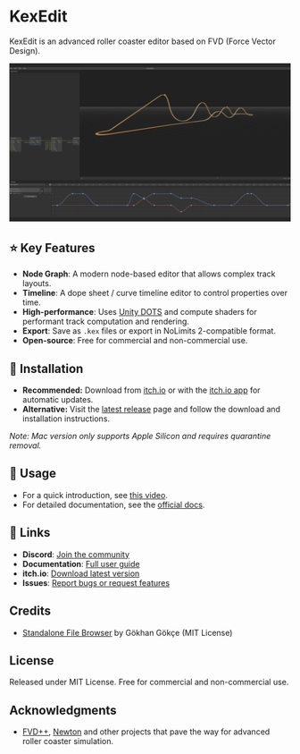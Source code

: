 # KexEdit

KexEdit is an advanced roller coaster editor based on FVD (Force Vector Design).

![KexEdit Screenshot](docs/images/screenshot.png)

## ⭐ Key Features

-   **Node Graph**: A modern node-based editor that allows complex track layouts.
-   **Timeline**: A dope sheet / curve timeline editor to control properties over time.
-   **High-performance**: Uses [Unity DOTS](https://unity.com/dots) and compute shaders for performant track computation and rendering.
-   **Export**: Save as `.kex` files or export in NoLimits 2-compatible format.
-   **Open-source**: Free for commercial and non-commercial use.

## 🚀 Installation

-   **Recommended:** Download from [itch.io](https://individualkex.itch.io/kexedit) or with the [itch.io app](https://itch.io/app) for automatic updates.
-   **Alternative:** Visit the [latest release](https://github.com/IndividualKex/KexEdit/releases/latest) page and follow the download and installation instructions.

_Note: Mac version only supports Apple Silicon and requires quarantine removal._

## 📖 Usage

-   For a quick introduction, see [this video](https://youtu.be/RRIkHtnoP18).
-   For detailed documentation, see the [official docs](https://individualkex.github.io/KexEdit/).

## 🔗 Links

-   **Discord**: [Join the community](https://discord.gg/eEY75Nqk3C)
-   **Documentation**: [Full user guide](https://individualkex.github.io/KexEdit/)
-   **itch.io**: [Download latest version](https://individualkex.itch.io/kexedit)
-   **Issues**: [Report bugs or request features](../../issues)

## Credits

-   [Standalone File Browser](https://github.com/gkngkc/UnityStandaloneFileBrowser) by Gökhan Gökçe (MIT License)

## License

Released under MIT License. Free for commercial and non-commercial use.

## Acknowledgments

-   [FVD++](https://github.com/altlenny/openFVD), [Newton](http://lucasbosch.de/nolimits-tools/?dir=newton) and other projects that pave the way for advanced roller coaster simulation.
